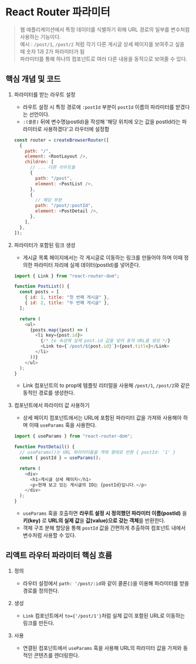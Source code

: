 # React Router 파라미터

> 웹 애플리케이션에서 특정 데이터를 식별하기 위해 URL 경로의 일부를 변수처럼 사용하는 기능이다.  
> 예시 : `/post/1`, `/post/2` 처럼 각기 다른 게시글 상세 페이지를 보여주고 싶을 때 숫자 1과 2가 파라미터가 됨  
> 파라미터를 통해 하나의 컴포넌트로 여러 다른 내용을 동적으로 보여줄 수 있다.

## 핵심 개념 및 코드

1. 파라미터를 받는 라우트 설정

   - 라우트 설정 시 특정 경로에 `:postId` 부분이 `postId` 이름의 파라미터를 받겠다는 선언이다.
   - `:(콜론)` 뒤에 변수명(postId)을 작성해 '해당 위치에 오는 값을 postId라는 파라미터로 사용하겠다'고 라우터에 설정함

   ```javascript
   const router = createBrowserRouter([
     {
       path: "/",
       element: <RootLayout />,
       children: [
         // ... 다른 라우트들
         {
           path: "/post",
           element: <PostList />,
         },
         {
           // 해당 부분
           path: "/post/:postId",
           element: <PostDetail />,
         },
       ],
     },
   ]);
   ```

2. 파라미터가 포함된 링크 생성

   - 게시글 목록 페이지에서는 각 게시글로 이동하는 링크를 만들어야 하며 이때 정의한 파라미터 자리에 실제 데이터(postId)를 넣어준다.

   ```javascript
   import { Link } from "react-router-dom";

   function PostList() {
     const posts = [
       { id: 1, title: "첫 번째 게시글" },
       { id: 2, title: "두 번째 게시글" },
     ];

     return (
       <ul>
         {posts.map((post) => (
           <li key={post.id}>
             {/* to 속성에 실제 post.id 값을 넣어 동적 URL을 생성 */}
             <Link to={`/post/${post.id}`}>{post.title}</Link>
           </li>
         ))}
       </ul>
     );
   }
   ```

   - Link 컴포넌트의 to prop에 템플릿 리터럴을 사용해 `/post/1`, `/post/2`와 같은 동적인 경로를 생성한다.

3. 컴포넌트에서 파라미터 값 사용하기

   - 상세 페이지 컴포넌트에서는 URL에 포함된 파라미터 값을 가져와 사용해야 하며 이때 `useParams` 훅을 사용한다.

   ```javascript
   import { useParams } from "react-router-dom";

   function PostDetail() {
     // useParams()는 URL 파라미터들을 객체 형태로 반환 { postId: '1' }
     const { postId } = useParams();

     return (
       <div>
         <h1>게시글 상세 페이지</h1>
         <p>현재 보고 있는 게시글의 ID는 {postId}입니다.</p>
       </div>
     );
   }
   ```

   - `useParams` 훅을 호출하면 **라우트 설정 시 정의했던 파라미터 이름(postId)** 을 **키(key)** 로 **URL의 실제 값**을 **값(value)으로 갖는 객체**를 반환한다.
   - 객체 구조 분해 할당을 통해 `postId` 값을 간편하게 추출하여 컴포넌트 내에서 변수처럼 사용할 수 있다.

## 리액트 라우터 파라미터 핵심 흐름

1. 정의

   - 라우터 설정에서 `path: '/post/:id`와 같이 콜론(:)을 이용해 파라미터를 받을 경로를 정의한다.

2. 생성

   - `Link` 컴포넌트에서 `to={'/post/1'}`처럼 실제 값이 포함된 URL로 이동하는 링크를 만든다.

3. 사용

   - 연결된 컴포넌트에서 `useParams` 훅을 사용해 URL의 파라미터 값을 가져와 동적인 콘텐츠를 렌더링한다.
